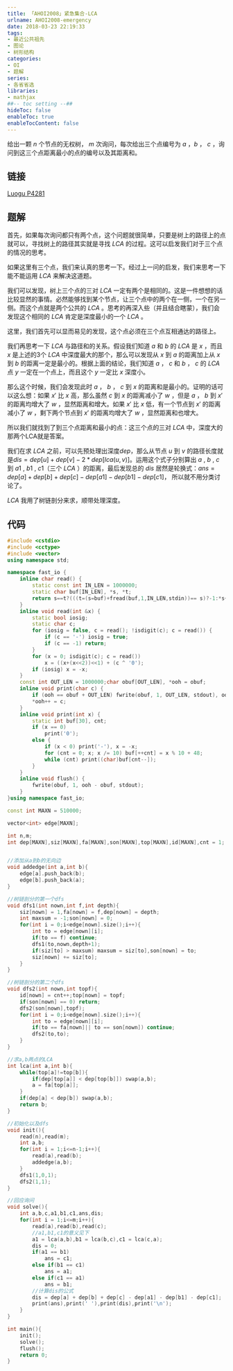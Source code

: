 ```yaml
---
title: 「AHOI2008」紧急集合-LCA
urlname: AHOI2008-emergency
date: 2018-03-23 22:19:33
tags: 
- 最近公共祖先
- 图论
- 树形结构
categories: 
- OI
- 题解
series:
- 各省省选
libraries:
- mathjax 
##-- toc setting --##
hideToc: false
enableToc: true
enableTocContent: false
---
```


给出一颗 $n$ 个节点的无权树， $m$ 次询问，每次给出三个点编号为 $a$ ，$b$ ， $c$  ，询问到这三个点距离最小的点的编号以及其距离和。

<!--more-->

## 链接

[Luogu P4281](https://www.luogu.org/problemnew/show/P4281)

## 题解


首先，如果每次询问都只有两个点，这个问题就很简单，只要是树上的路径上的点就可以，寻找树上的路径其实就是寻找 $LCA$ 的过程。这可以启发我们对于三个点的情况的思考。

如果这里有三个点，我们来认真的思考一下。经过上一问的启发，我们来思考一下能不能运用 $LCA$ 来解决这道题。

我们可以发现，树上三个点的三对 $LCA$ 一定有两个是相同的。这是一件想想的话比较显然的事情。必然能够找到某个节点，让三个点中的两个在一侧，一个在另一侧。而这个点就是两个公共的 $LCA$ 。思考的再深入些（并且结合瞎蒙），我们会发现这个相同的 $LCA$ 肯定是深度最小的一个 $LCA$ 。

这里，我们首先可以显而易见的发现，这个点必须在三个点互相通达的路径上。

我们再思考一下 $LCA$ 与路径和的关系。假设我们知道 $a$ 和 $b$ 的 $LCA$ 是 $x$ ，而且 $x$ 是上述的3个 $LCA$ 中深度最大的那个，那么可以发现从 $x$ 到 $a$ 的距离加上从 $x$ 到 $b$ 的距离一定是最小的。根据上面的结论，我们知道 $a$ ， $c$ 和 $b$ ， $c$ 的 $LCA$ 点 $y$ 一定在一个点上，而且这个 $y$ 一定比 $x$ 深度小。

那么这个时候，我们会发现此时 $a$ ， $b$ ， $c$ 到 $x$ 的距离和是最小的。证明的话可以这么想：如果 $x'$ 比 $x$ 高，那么虽然 $c$ 到 $x$ 的距离减小了 $w$ ，但是 $a$ ， $b$ 到 $x'$ 的距离均增大了 $w$ ，显然距离和增大。如果 $x'$ 比 $x$ 低，有一个节点到 $x'$ 的距离减小了 $w$ ，剩下两个节点到 $x'$ 的距离均增大了 $w$ ，显然距离和也增大。

所以我们就找到了到三个点距离和最小的点：这三个点的三对 $LCA$ 中，深度大的那两个LCA就是答案。

我们在求 $LCA$ 之前，可以先预处理出深度$dep$，那么从节点 $u$ 到 $v$ 的路径长度就是$dis = dep[u] + dep[v] - 2*dep[lca(u,v)]$。运用这个式子分别算出 $a$ , $b$ , $c$ 到 $a1$ , $b1$ , $c1$（三个 $LCA$ ）的距离，最后发现总的 $dis$ 居然是轮换式：$ans = dep[a]+dep[b]+dep[c]-dep[a1]-dep[b1]-dep[c1]$， 所以就不用分类讨论了。

 $LCA$  我用了树链剖分来求，顺带处理深度。

## 代码

```cpp
#include <cstdio>
#include <cctype>
#include <vector>
using namespace std;

namespace fast_io {
    inline char read() {
        static const int IN_LEN = 1000000;
        static char buf[IN_LEN], *s, *t;
        return s==t?(((t=(s=buf)+fread(buf,1,IN_LEN,stdin))== s)?-1:*s++) : *s++;
    }
    inline void read(int &x) {
        static bool iosig;
        static char c;
        for (iosig = false, c = read(); !isdigit(c); c = read()) {
            if (c == '-') iosig = true;
            if (c == -1) return;
        }
        for (x = 0; isdigit(c); c = read())
            x = ((x+(x<<2))<<1) + (c ^ '0');
        if (iosig) x = -x;
    }
    const int OUT_LEN = 1000000;char obuf[OUT_LEN], *ooh = obuf;
    inline void print(char c) {
        if (ooh == obuf + OUT_LEN) fwrite(obuf, 1, OUT_LEN, stdout), ooh = obuf;
        *ooh++ = c;
    }
    inline void print(int x) {
        static int buf[30], cnt;
        if (x == 0) 
            print('0');
        else {
            if (x < 0) print('-'), x = -x;
            for (cnt = 0; x; x /= 10) buf[++cnt] = x % 10 + 48;
            while (cnt) print((char)buf[cnt--]);
        }
    }
    inline void flush() {
        fwrite(obuf, 1, ooh - obuf, stdout);
    }
}using namespace fast_io;

const int MAXN = 510000;

vector<int> edge[MAXN];

int n,m;
int dep[MAXN],siz[MAXN],fa[MAXN],son[MAXN],top[MAXN],id[MAXN],cnt = 1;


//添加从a到b的无向边
void addedge(int a,int b){
    edge[a].push_back(b);
    edge[b].push_back(a);
}

//树链剖分的第一个dfs
void dfs1(int nown,int f,int depth){
    siz[nown] = 1,fa[nown] = f,dep[nown] = depth;
    int maxsum = -1;son[nown] = 0;
    for(int i = 0;i<edge[nown].size();i++){
        int to = edge[nown][i];
        if(to == f) continue;
        dfs1(to,nown,depth+1);
        if(siz[to] > maxsum) maxsum = siz[to],son[nown] = to;
        siz[nown] += siz[to];
    }
}

//树链剖分的第二个dfs
void dfs2(int nown,int topf){
    id[nown] = cnt++;top[nown] = topf;
    if(son[nown] == 0) return;
    dfs2(son[nown],topf);
    for(int i = 0;i<edge[nown].size();i++){
        int to = edge[nown][i];
        if(to == fa[nown]|| to == son[nown]) continue;
        dfs2(to,to);
    }
}

//求a,b两点的LCA
int lca(int a,int b){
    while(top[a]!=top[b]){
        if(dep[top[a]] < dep[top[b]]) swap(a,b);
        a = fa[top[a]];
    }
    if(dep[a] < dep[b]) swap(a,b);
    return b;
}

//初始化以及dfs
void init(){
    read(n),read(m);
    int a,b;
    for(int i = 1;i<=n-1;i++){
        read(a),read(b);
        addedge(a,b);
    }
    dfs1(1,0,1);
    dfs2(1,1);
}

//回应询问
void solve(){
    int a,b,c,a1,b1,c1,ans,dis;
    for(int i = 1;i<=m;i++){
        read(a),read(b),read(c);
        //a1,b1,c1的意义见下
        a1 = lca(a,b),b1 = lca(b,c),c1 = lca(c,a);
        dis = 0;
        if(a1 == b1) 
            ans = c1;
        else if(b1 == c1)
            ans = a1;
        else if(c1 == a1)
            ans = b1;
        //计算dis的公式
        dis = dep[a] + dep[b] + dep[c] - dep[a1] - dep[b1] - dep[c1];
        print(ans),print(' '),print(dis),print('\n');
    }
}

int main(){
    init();
    solve();
    flush();
    return 0;
}
```


